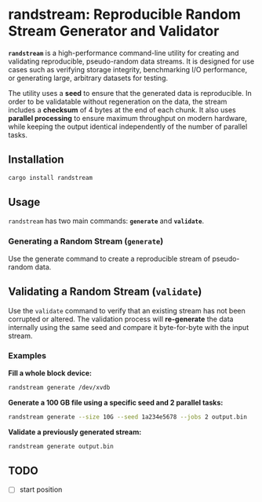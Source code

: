 # randstream: Reproducible Random Stream Generator and Validator

**`randstream`** is a high-performance command-line utility for creating and
validating reproducible, pseudo-random data streams. It is designed for use
cases such as verifying storage integrity, benchmarking I/O performance, or
generating large, arbitrary datasets for testing.

The utility uses a **seed** to ensure that the generated data is reproducible.
In order to be validatable without regeneration on the data, the stream includes
a **checksum** of 4 bytes at the end of each chunk.
It also uses **parallel processing** to ensure maximum throughput on modern
hardware, while keeping the output identical independently of the number of
parallel tasks.

## Installation

```bash
cargo install randstream
````

## Usage

`randstream` has two main commands: **`generate`** and **`validate`**.

### Generating a Random Stream (`generate`)

Use the generate command to create a reproducible stream of pseudo-random data.

## Validating a Random Stream (`validate`)

Use the `validate` command to verify that an existing stream has not been
corrupted or altered. The validation process will **re-generate** the data
internally using the same seed and compare it byte-for-byte with the input
stream.

### Examples

**Fill a whole block device:**

```bash
randstream generate /dev/xvdb
```

**Generate a 100 GB file using a specific seed and 2 parallel tasks:**

```bash
randstream generate --size 10G --seed 1a234e5678 --jobs 2 output.bin
```

**Validate a previously generated stream:**

```bash
randstream generate output.bin
```

## TODO

- [ ] start position
